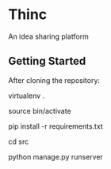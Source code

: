 # Thinc

An idea sharing platform

## Getting Started

After cloning the repository:

virtualenv .

source bin/activate

pip install -r requirements.txt

cd src 

python manage.py runserver

